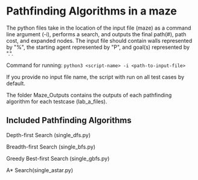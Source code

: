 <h1>Pathfinding Algorithms in a maze</h1>

The python files take in the location of the input file (maze) as a command line argument (-i), performs a search, and outputs the final path(#), path cost, and expanded nodes.
The input file should contain walls represented by "%", the starting agent represented by "P", and goal(s) represented by ".".

Command for running:
`python3 <script-name> -i <path-to-input-file>`
<p>If you provide no input file name, the script with run on all test cases by default.<p>
<p>The folder Maze_Outputs contains the outputs of each pathfinding algorithm for each testcase (lab_a_files).<p>

<h2>Included Pathfinding Algorithms</h2>
<p>Depth-first Search (single_dfs.py)</p>
<p>Breadth-first Search (single_bfs.py)</p>
<p>Greedy Best-first Search (single_gbfs.py)</p>
<p>A* Search(single_astar.py)</p>
